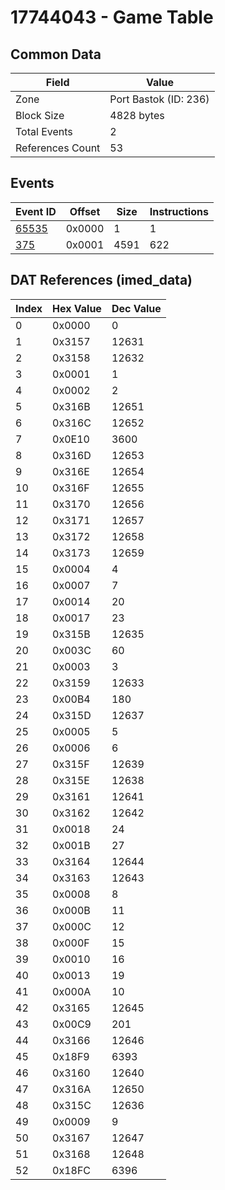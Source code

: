 # 17744043 - Game Table

## Common Data

| Field            | Value                 |
|------------------|-----------------------|
| Zone             | Port Bastok (ID: 236) |
| Block Size       | 4828 bytes            |
| Total Events     | 2                     |
| References Count | 53                    |

## Events

| Event ID            | Offset   |   Size |   Instructions |
|---------------------|----------|--------|----------------|
| [65535](./65535.md) | 0x0000   |      1 |              1 |
| [375](./375.md)     | 0x0001   |   4591 |            622 |

## DAT References (imed_data)

|   Index | Hex Value   |   Dec Value |
|---------|-------------|-------------|
|       0 | 0x0000      |           0 |
|       1 | 0x3157      |       12631 |
|       2 | 0x3158      |       12632 |
|       3 | 0x0001      |           1 |
|       4 | 0x0002      |           2 |
|       5 | 0x316B      |       12651 |
|       6 | 0x316C      |       12652 |
|       7 | 0x0E10      |        3600 |
|       8 | 0x316D      |       12653 |
|       9 | 0x316E      |       12654 |
|      10 | 0x316F      |       12655 |
|      11 | 0x3170      |       12656 |
|      12 | 0x3171      |       12657 |
|      13 | 0x3172      |       12658 |
|      14 | 0x3173      |       12659 |
|      15 | 0x0004      |           4 |
|      16 | 0x0007      |           7 |
|      17 | 0x0014      |          20 |
|      18 | 0x0017      |          23 |
|      19 | 0x315B      |       12635 |
|      20 | 0x003C      |          60 |
|      21 | 0x0003      |           3 |
|      22 | 0x3159      |       12633 |
|      23 | 0x00B4      |         180 |
|      24 | 0x315D      |       12637 |
|      25 | 0x0005      |           5 |
|      26 | 0x0006      |           6 |
|      27 | 0x315F      |       12639 |
|      28 | 0x315E      |       12638 |
|      29 | 0x3161      |       12641 |
|      30 | 0x3162      |       12642 |
|      31 | 0x0018      |          24 |
|      32 | 0x001B      |          27 |
|      33 | 0x3164      |       12644 |
|      34 | 0x3163      |       12643 |
|      35 | 0x0008      |           8 |
|      36 | 0x000B      |          11 |
|      37 | 0x000C      |          12 |
|      38 | 0x000F      |          15 |
|      39 | 0x0010      |          16 |
|      40 | 0x0013      |          19 |
|      41 | 0x000A      |          10 |
|      42 | 0x3165      |       12645 |
|      43 | 0x00C9      |         201 |
|      44 | 0x3166      |       12646 |
|      45 | 0x18F9      |        6393 |
|      46 | 0x3160      |       12640 |
|      47 | 0x316A      |       12650 |
|      48 | 0x315C      |       12636 |
|      49 | 0x0009      |           9 |
|      50 | 0x3167      |       12647 |
|      51 | 0x3168      |       12648 |
|      52 | 0x18FC      |        6396 |
